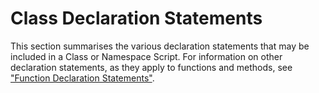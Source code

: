 # Class Declaration Statements

This section summarises the various declaration statements that may be included in a Class or Namespace Script. For information on other declaration statements, as they apply to functions and methods, see ["Function Declaration Statements"](../../defined-functions-and-operators/traditional-functions-and-operators/tradfns/function-declaration-statements/function-declaration-statements-introduction.md).
